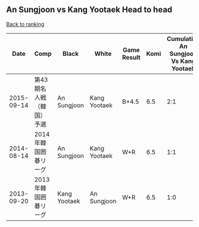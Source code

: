 ## An Sungjoon vs Kang Yootaek Head to head

[Back to ranking](../../index.md)




| **Date** | **Comp** | **Black** | **White** | **Game Result** | **Komi** | **Cumulative An Sungjoon Vs Kang Yootaek** | **An Sungjoon Streak** | **Kang Yootaek Streak** | 
| --- | --- | --- | --- | --- | --- | --- | --- | --- |
| 2015-09-14 | 第43期名人戦（韓国）予選 | An Sungjoon | Kang Yootaek | B+4.5 | 6.5 | 2:1 | 1 | 0 | 
| 2014-08-14 | 2014年韓国囲碁リーグ | An Sungjoon | Kang Yootaek | W+R | 6.5 | 1:1 | 0 | 1 | 
| 2013-09-20 | 2013年韓国囲碁リーグ | Kang Yootaek | An Sungjoon | W+R | 6.5 | 1:0 | 1 | 0 |




